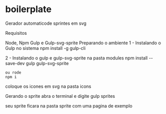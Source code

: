 # boilerplate
Gerador automaticode sprintes em svg

Requisitos

Node, Npm Gulp e Gulp-svg-sprite
Preparando o ambiente 
  1 - Instalando o Gulp no sistema 
    npm install -g gulp-cli
   
  2 - Instalando o gulp e gulp-svg-sprite na pasta modules
    npm install --save-dev gulp gulp-svg-sprite
    
    ou rode 
    npm i 
  
  coloque os icones em svg na pasta icons
  
  Gerando o sprite
    abra o terminal e digite 
      gulp sprites 
  
  seu sprite ficara na pasta sprite com uma pagina de exemplo
